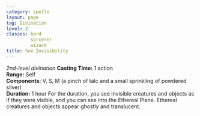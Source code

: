 ```yaml
---
category: spells
layout: page
tag: Divination
level: 2
classes: bard
         sorcerer
         wizard
title: See Invisibility 
---
```

_2nd-level divination_ 
**Casting Time:** 1 action    
**Range:** Self    
**Components:** V, S, M (a pinch of talc and a small sprinkling of powdered silver)    
**Duration:** 1 hour 
For the duration, you see invisible creatures and objects as if they were visible, and you can see into the Ethereal Plane. Ethereal creatures and objects appear ghostly and translucent. 
